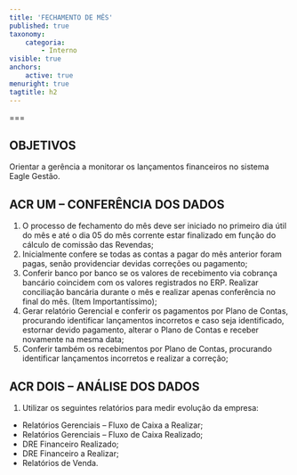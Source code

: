 ```yaml
---
title: 'FECHAMENTO DE MÊS'
published: true
taxonomy:
    categoria:
        - Interno
visible: true
anchors:
    active: true
menuright: true
tagtitle: h2
---
```


===

## OBJETIVOS
Orientar a gerência a monitorar os lançamentos financeiros no sistema Eagle Gestão.

## ACR UM – CONFERÊNCIA DOS DADOS
1. O processo de fechamento do mês deve ser iniciado no primeiro dia útil do mês e até o dia 05 do mês corrente estar finalizado em função do cálculo de comissão das Revendas;
1. Inicialmente confere se todas as contas a pagar do mês anterior foram pagas, senão providenciar devidas correções ou pagamento;
1. Conferir banco por banco se os valores de recebimento via cobrança bancário coincidem com os valores registrados no ERP. Realizar conciliação bancária durante o mês e realizar apenas conferência no final do mês. (Item Importantíssimo);
1. Gerar relatório Gerencial e conferir os pagamentos por Plano de Contas, procurando identificar lançamentos incorretos e caso seja identificado, estornar devido pagamento, alterar o Plano de Contas e receber novamente na mesma data;
1. Conferir também os recebimentos por Plano de Contas, procurando identificar lançamentos incorretos e realizar a correção;

## ACR DOIS – ANÁLISE DOS DADOS
1. Utilizar os seguintes relatórios para medir evolução da empresa:
* Relatórios Gerenciais – Fluxo de Caixa a Realizar;
* Relatórios Gerenciais – Fluxo de Caixa Realizado;
* DRE Financeiro Realizado;
* DRE Financeiro a Realizar; 
* Relatórios de Venda.